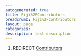 ```yaml
---
autogenerated: true
title: Fiji%2FContributors
breadcrumb: Fiji%2FContributors
layout: page
categories: 
description: test description
---
```


1.  REDIRECT [Contributors](Contributors )
